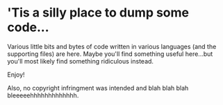 # 'Tis a silly place to dump some code...

Various little bits and bytes of code written in various languages (and the supporting files) are here. Maybe you'll find something useful here...but you'll most likely find something ridiculous instead.

Enjoy!

Also, no copyright infringment was intended and blah blah blah bleeeeehhhhhhhhhhhhh.
